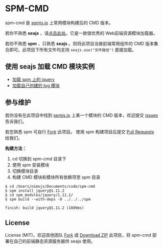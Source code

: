 SPM-CMD
=======

spm-cmd 是 [spmjs.io](http://spmjs.io/) 上常用模块构建后的 CMD 版本。

若你不熟悉 **seajs** ，请[点击此处](http://seajs.org/docs/#docs)。它是一款很优秀的 Web前端资源模块加载器。

若你不熟悉 **spm** ，只熟悉 **seajs** 。则将此项目当做前端常用组件的 CMD 版本集合即可。此项目下所有文件均支持 `seajs.use("文件路径")` 直接加载。 

使用 seajs 加载 CMD 模块实例
-------------------------
- [加载 spm 上的 jquery](http://cmd.nimojs.com/demo/jquery.html)
- [加载自己创建的 log 模块](http://cmd.nimojs.com/demo/log.html)

参与维护
-------
若你没有在此项目中找到 [spmjs.io](http://spmjs.io/) 上某一个模块的 CMD 版本，欢迎提交 [issues](https://github.com/nimojs/rain/issues) 告诉我们。

若您熟悉 spm 可自行 [Fork](https://github.com/nimojs/spm-cmd/fork) 此项目。
使用 spm 构建项目后提交 [Pull Requests](https://github.com/nimojs/rain/pulls) 给我们。

**构建方法：**

1. cd 切换到 spm-cmd 目录下
2. 使用 spm 安装模块
3. 切换模块目录
4. 构建 CMD 模块和模块所有依赖项至 spm 目录

```
$ cd /Users/nimojs/Documents/code/spm-cmd
$ spm install jquery@1.11.2
$ cd spm_modules/jquery/1.11.2/
$ spm build --with-deps -O ../../../spm

finish: build jquery@1.11.2 (1889ms)
```

License
-------
License (MIT)，欢迎其他团队 [Fork](https://github.com/nimojs/spm-cmd/fork) 或 [Download ZIP](https://github.com/nimojs/spm-cmd/archive/master.zip) 此项目，将 spm-cmd 部署在自己的前端静态资源服务器供 seajs 使用。